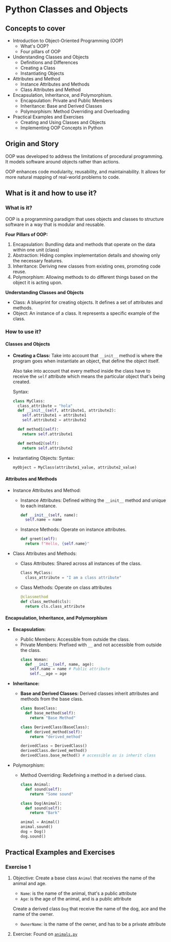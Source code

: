 # Python Classes and Objects

## Concepts to cover

- Introduction to Object-Oriented Programming (OOP)
  - What's OOP?
  - Four pillars of OOP
- Understanding Classes and Objects
  - Definitions and Differences
  - Creating a Class
  - Instantiating Objects
- Attributes and Method
  - Instance Attributes and Methods
  - Class Attributes and Method
- Encapsulation, Inheritance, and Polymorphism.
  - Encapsulation: Private and Public Members
  - Inheritance: Base and Derived Classes
  - Polymorphism: Method Overriding and Overloading
- Practical Examples and Exercises
  - Creating and Using Classes and Objects
  - Implementing OOP Concepts in Python

## Origin and Story

OOP was developed to address the limitations of procedural programming. It models software around objects rather than actions.

OOP enhances code modularity, reusability, and maintainability. It allows for more natural mapping of real-world problems to code.

## What is it and how to use it?

### What is it?

OOP is a programming paradigm that uses objects and classes to structure software in a way that is modular and reusable.

**Four Pillars of OOP:**

1. Encapsulation: Bundling data and methods that operate on the data within one unit (class)
2. Abstraction: Hiding complex implementation details and showing only the necessary features.
3. Inheritance: Deriving new classes from existing ones, promoting code reuse.
4. Polymorphism: Allowing methods to do different things based on the object it is acting upon.

**Understanding Classes and Objects**

- Class: A blueprint for creating objects. It defines a set of attributes and methods.
- Object: An instance of a class. It represents a specific example of the class.

### How to use it?

#### Classes and Objects

- **Creating a Class:**
  Take into account that `__init__` method is where the program goes when instantiate an object, that define the object itself.

  Also take into account that every method inside the class have to receive the `self` attribute which means the particular object that's being created.

  Syntax:

  ```python
  class MyClass:
    class_attribute = "hola"
    def __init__(self, attribute1, attribute2):
      self.attribute1 = attribute1
      self.attribute2 = attribute2

    def method1(self):
      return self.attribute1

    def method2(self):
      return self.attribute2
  ```

- Instantiating Objects:
  Syntax:
  ```python
  myObject = MyClass(attribute1_value, attribute2_value)
  ```

#### Attributes and Methods

- Instance Attributes and Method:

  - Instance Attributes: Defined withing the `__init__` method and unique to each instance.
    ```python
    def __init__(self, name):
      self.name = name
    ```
  - Instance Methods: Operate on instance attributes.
    ```python
    def greet(self):
      return f"Hello, {self.name}"
    ```

- Class Attributes and Methods:

  - Class Attributes: Shared across all instances of the class.

    ```python
    Class MyClass:
      class_attribute = "I am a class attribute"
    ```

  - Class Methods: Operate on class attributes
    ```python
    @classmethod
    def class_method(cls):
      return cls.class_attribute
    ```

#### Encapsulation, Inheritance, and Polymorphism

- **Encapsulation:**
  - Public Members: Accessible from outside the class.
  - Private Members: Prefixed with `__` and not accessible from outside the class.
    ```python
    class Woman:
      def __init__(self, name, age):
        self.name = name # Public attribute
        self.__age = age
    ```
- **Inheritance:**

  - **Base and Derived Classes:** Derived classes inherit attributes and methods from the base class.

    ```python
    class BaseClass:
      def base_method(self):
        return "Base Method"

    class DerivedClass(BaseClass):
      def derived_method(self):
        return "derived_method"

    derivedClass = DerivedClass()
    derivedClass.derived_method()
    derivedClass.base_method() # accessible as is inherit class
    ```

- Polymorphism:

  - Method Overriding: Redefining a method in a derived class.

    ```python
    class Animal:
      def sound(self):
        return "Some sound"

    class Dog(Animal):
      def sound(self):
        return "Bark"

    animal = Animal()
    animal.sound()
    dog = Dog()
    dog.sound()
    ```

## Practical Examples and Exercises

### Exercise 1

1. Objective:
   Create a base class `Animal` that receives the name of the animal and age.

   - `Name`: is the name of the animal, that's a public attribute
   - `Age`: is the age of the animal, and is a public attribute

   Create a derived class `Dog` that receive the name of the dog, ace and the name of the owner.

   - `OwnerName`: is the name of the owner, and has to be a private attribute

2. Exercise:
   Found on [`animals.py`](animals.py)
